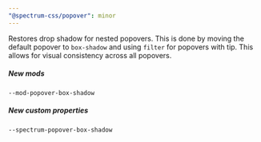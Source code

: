```yaml
---
"@spectrum-css/popover": minor
---
```


Restores drop shadow for nested popovers. This is done by moving the default popover to `box-shadow` and using `filter` for popovers with tip. This allows for visual consistency across all popovers.

##### New mods

`--mod-popover-box-shadow`

##### New custom properties

`--spectrum-popover-box-shadow`
